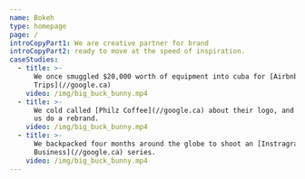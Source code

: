 ```yaml
---
name: Bokeh
type: homepage
page: /
introCopyPart1: We are creative partner for brand
introCopyPart2: ready to move at the speed of inspiration.
caseStudies:
  - title: >-
      We once smuggled $20,000 worth of equipment into cuba for [Airbnb
      Trips](//google.ca)
    video: /img/big_buck_bunny.mp4
  - title: >-
      We cold called [Philz Coffee](//google.ca) about their logo, and they let
      us do a rebrand.
    video: /img/big_buck_bunny.mp4
  - title: >-
      We backpacked four months around the globe to shoot an [Instragram for
      Business](//google.ca) series.
    video: /img/big_buck_bunny.mp4
---
```




